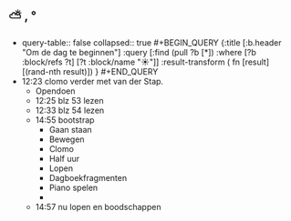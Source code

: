 ## ⛅ , °
- query-table:: false
  collapsed:: true
  #+BEGIN_QUERY 
  {:title [:b.header "Om de dag te beginnen"]
   :query [:find (pull ?b [*])
     :where 
       [?b :block/refs ?t]
       [?t :block/name "☀️"]]
   :result-transform ( fn [result] [(rand-nth result)])
  }
  #+END_QUERY
- 12:23 clomo verder met van der Stap.
	- Opendoen
	- 12:25 blz 53 lezen
	- 12:33 blz 54 lezen
	- 14:55 bootstrap
		- Gaan staan
		- Bewegen
		- Clomo
		- Half uur
		- Lopen
		- Dagboekfragmenten
		- Piano spelen
		-
	- 14:57 nu lopen en boodschappen